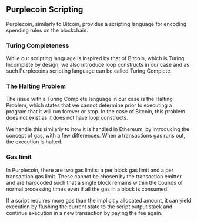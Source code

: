 ## Purplecoin Scripting
Purplecoin, similarly to Bitcoin, provides a scripting language for encoding spending rules on the blockchain.

### Turing Completeness
While our scripting language is inspired by that of Bitcoin, which is Turing Incomplete by design, we also introduce loop constructs in our case and as such Purplecoins scripting language can be called Turing Complete.

### The Halting Problem
The issue with a Turing Complete language in our case is the Halting Problem, which states that we cannot determine prior to executing a program that it will run forever or stop. In the case of Bitcoin, this problem does not exist as it does not have loop constructs. 

We handle this similarly to how it is handled in Ethereum, by introducing the concept of gas, with a few differences. When a transactions gas runs out, the execution is halted.

### Gas limit
In Purplecoin, there are two gas limits: a per block gas limit and a per transaction gas limit. These cannot be chosen by the transaction emitter and are hardcoded such that a single block remains within the bounds of normal processing times even if all the gas in a block is consumed.

If a script requires more gas than the implicitly allocated amount, it can yield execution by flushing the current state to the script output stack and continue execution in a new transaction by paying the fee again.
